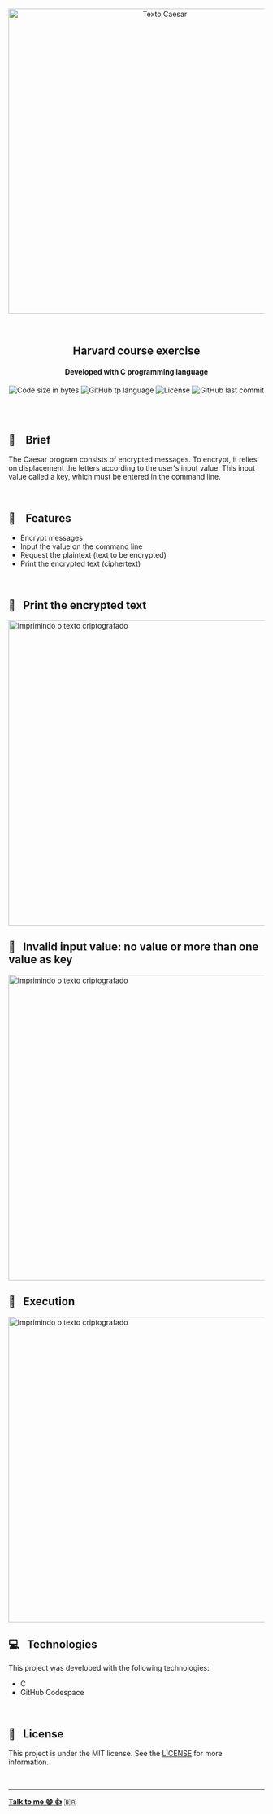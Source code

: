 
<p align="center">
<br>
  <img  hight="auto" width="600px" alt="Texto Caesar" src="https://res.cloudinary.com/dxijjbby3/image/upload/v1665783167/Caesar/39c430329fdc70206f46c5ff9d0349f8_cgbxcy.png"/>
</p>
<br>
  <h2 align="center">
      Harvard course exercise
<br>
  </h2>
  <h4 align="center">Developed with C programming language</h4>
  <p align="center">
  <img alt="Code size in bytes" src="https://img.shields.io/github/languages/code-size/larissayasmim/caesar-c?color=black">
  <img alt="GitHub tp language" src="https://img.shields.io/github/languages/top/larissayasmim/caesar-c?color=white">
  <img alt="License" src="https://img.shields.io/badge/license-MIT-%2304D361?color=black">
  <img alt="GitHub last commit" src="https://img.shields.io/github/last-commit/larissayasmim/caesar-c?color=white">
</p>
<br>
<br>

## :memo: &nbsp;&nbsp; Brief
<p>The Caesar program consists of encrypted messages. To encrypt, it relies on displacement the letters according to the user's input value.
This input value called a key, which must be entered in the command line.</p>


<br>

## :gem: &nbsp;&nbsp; Features
- Encrypt messages
- Input the value on the command line
- Request the plaintext (text to be encrypted)
- Print the encrypted text (ciphertext)
<br>

## :closed_lock_with_key: &nbsp; Print the encrypted text
<img align="center" height="auto" width="600" alt="Imprimindo o texto criptografado" src="https://res.cloudinary.com/dxijjbby3/image/upload/v1665781296/Caesar/caesar1_y9wydo.png"/>
<br>

## :closed_lock_with_key: &nbsp; Invalid input value: no value or more than one value as key
<img align="center" height="auto" width="600" alt="Imprimindo o texto criptografado" src="https://res.cloudinary.com/dxijjbby3/image/upload/v1665781297/Caesar/caesar2_r6ntuk.png"/>
<br>

## :closed_lock_with_key: &nbsp; Execution
<img align="center" height="auto" width="600" alt="Imprimindo o texto criptografado" src="https://res.cloudinary.com/dxijjbby3/image/upload/v1665782288/Caesar/caesarvideo10_online-video-cutter.com_h4m1qs.gif"/>
<br>

## :computer:  &nbsp; Technologies
This project was developed with the following technologies:

- C
-  GitHub Codespace

<br>

## :page_with_curl: &nbsp; License
This project is under the MIT license. See the [LICENSE](https://github.com/larissayasmim/caesar-c/blob/main/LICENSE) for more information.

<br>

---

**[Talk to me :smile:&nbsp;:thumbsup:](https://www.linkedin.com/in/larissayasmimpa)** <span>&#x1f1e7;&#x1f1f7;</span>










































